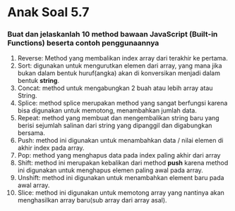 # Anak Soal 5.7
### Buat dan jelaskanlah 10 method bawaan JavaScript (Built-in Functions) beserta contoh penggunaannya

1. Reverse: Method yang membalikan index array dari terakhir ke pertama.
2. Sort: digunakan untuk mengurutkan elemen dari array, yang mana jika bukan dalam bentuk huruf(angka) akan di konversikan menjadi dalam bentuk **string**.
3. Concat: method untuk mengabungkan 2 buah atau lebih array atau String.
4. Splice: method splice merupakan method yang sangat berfungsi karena bisa digunakan untuk memotong, menambahkan jumlah data.
5. Repeat: method yang membuat dan mengembalikan string baru yang berisi sejumlah salinan dari string yang dipanggil dan digabungkan bersama.
6. Push: method ini digunakan untuk menambahkan data / nilai elemen di akhir index pada array.
7. Pop: method yang menghapus data pada index paling akhir dari array
8. Shift: method ini merupakan kebalikan dari method **push** karena method ini digunakan untuk menghapus elemen paling awal pada array.
9. Unshift: method ini digunakan untuk menambahkan element baru pada awal array.
10. Slice: method ini digunakan untuk memotong array yang nantinya akan menghasilkan array baru(sub array dari array asal).